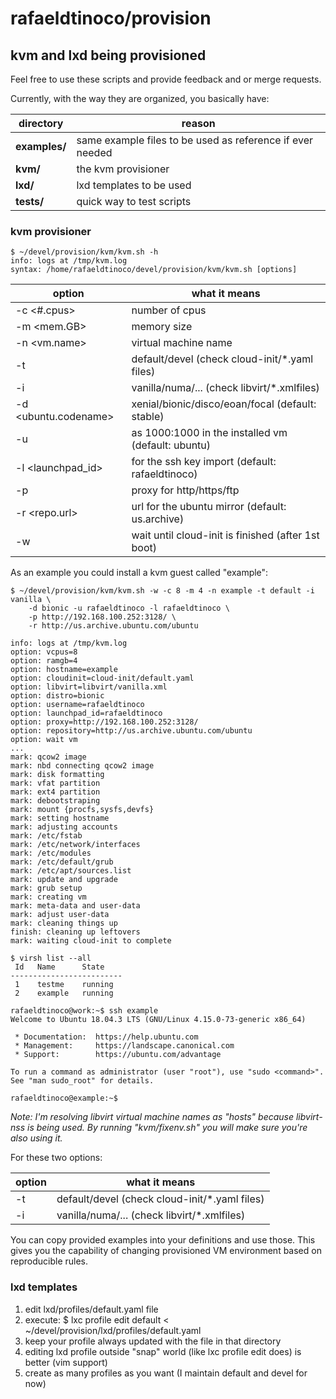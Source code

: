 # rafaeldtinoco/provision

## kvm and lxd being provisioned

Feel free to use these scripts and provide feedback and or merge requests.

Currently, with the way they are organized, you basically have:

|directory|reason|
|---|---|
|**examples/** | same example files to be used as reference if ever needed
|**kvm/** | the kvm provisioner
|**lxd/** | lxd templates to be used
|**tests/** | quick way to test scripts

### kvm provisioner

```
$ ~/devel/provision/kvm/kvm.sh -h
info: logs at /tmp/kvm.log
syntax: /home/rafaeldtinoco/devel/provision/kvm/kvm.sh [options]
```

|option|what it means|
|---|---|
|-c <#.cpus>|number of cpus|
|-m <mem.GB>|memory size|
|-n <vm.name>|virtual machine name|
|-t <cloudinit>|default/devel (check cloud-init/*.yaml files)|
|-i <libvirt>|vanilla/numa/... (check libvirt/*.xmlfiles)|
|-d <ubuntu.codename>|xenial/bionic/disco/eoan/focal (default: stable)|
|-u <username>|as 1000:1000 in the installed vm (default: ubuntu)|
|-l <launchpad_id>|for the ssh key import (default: rafaeldtinoco)|
|-p <proxy>|proxy for http/https/ftp|
|-r <repo.url>|url for the ubuntu mirror (default: us.archive)|
|-w|wait until cloud-init is finished (after 1st boot)|

As an example you could install a kvm guest called "example":

```
$ ~/devel/provision/kvm/kvm.sh -w -c 8 -m 4 -n example -t default -i vanilla \
    -d bionic -u rafaeldtinoco -l rafaeldtinoco \
    -p http://192.168.100.252:3128/ \
    -r http://us.archive.ubuntu.com/ubuntu

info: logs at /tmp/kvm.log
option: vcpus=8
option: ramgb=4
option: hostname=example
option: cloudinit=cloud-init/default.yaml
option: libvirt=libvirt/vanilla.xml
option: distro=bionic
option: username=rafaeldtinoco
option: launchpad_id=rafaeldtinoco
option: proxy=http://192.168.100.252:3128/
option: repository=http://us.archive.ubuntu.com/ubuntu
option: wait vm
...
mark: qcow2 image
mark: nbd connecting qcow2 image
mark: disk formatting
mark: vfat partition
mark: ext4 partition
mark: debootstraping
mark: mount {procfs,sysfs,devfs}
mark: setting hostname
mark: adjusting accounts
mark: /etc/fstab
mark: /etc/network/interfaces
mark: /etc/modules
mark: /etc/default/grub
mark: /etc/apt/sources.list
mark: update and upgrade
mark: grub setup
mark: creating vm
mark: meta-data and user-data
mark: adjust user-data
mark: cleaning things up
finish: cleaning up leftovers
mark: waiting cloud-init to complete

$ virsh list --all
 Id   Name      State
-------------------------
 1    testme    running
 2    example   running

rafaeldtinoco@work:~$ ssh example
Welcome to Ubuntu 18.04.3 LTS (GNU/Linux 4.15.0-73-generic x86_64)

 * Documentation:  https://help.ubuntu.com
 * Management:     https://landscape.canonical.com
 * Support:        https://ubuntu.com/advantage

To run a command as administrator (user "root"), use "sudo <command>".
See "man sudo_root" for details.

rafaeldtinoco@example:~$ 
```

*Note: I'm resolving libvirt virtual machine names as "hosts" because libvirt-nss is being used. By running "kvm/fixenv.sh" you will make sure you're also using it.*

For these two options:

|option|what it means|
|---|---|
|-t <cloudinit>|default/devel (check cloud-init/*.yaml files)|
|-i <libvirt>|vanilla/numa/... (check libvirt/*.xmlfiles)|

You can copy provided examples into your definitions and use those. This gives you the capability of changing provisioned VM environment based on reproducible rules.


### lxd templates

1. edit lxd/profiles/default.yaml file
2. execute: $ lxc profile edit default < ~/devel/provision/lxd/profiles/default.yaml 
3. keep your profile always updated with the file in that directory
4. editing lxd profile outside "snap" world (like lxc profile edit does) is better (vim support)
5. create as many profiles as you want (I maintain default and devel for now)
